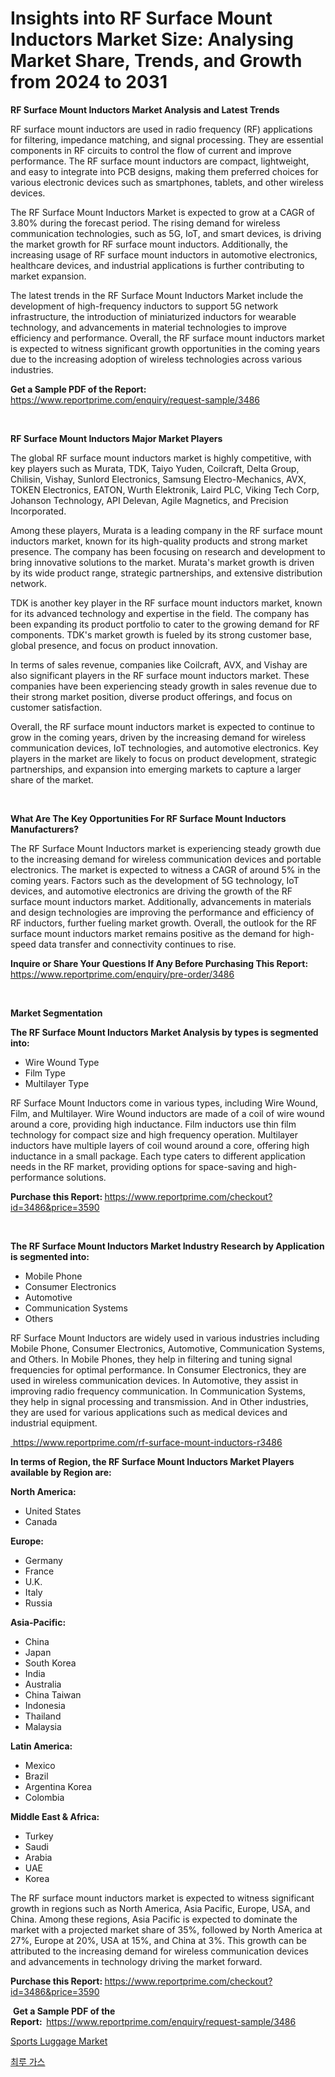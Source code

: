 <p><h1>Insights into RF Surface Mount Inductors Market Size: Analysing Market Share, Trends, and Growth from 2024 to 2031</h1></p><p><strong>RF Surface Mount Inductors Market Analysis and Latest Trends</strong></p>
<p><p>RF surface mount inductors are used in radio frequency (RF) applications for filtering, impedance matching, and signal processing. They are essential components in RF circuits to control the flow of current and improve performance. The RF surface mount inductors are compact, lightweight, and easy to integrate into PCB designs, making them preferred choices for various electronic devices such as smartphones, tablets, and other wireless devices.</p><p>The RF Surface Mount Inductors Market is expected to grow at a CAGR of 3.80% during the forecast period. The rising demand for wireless communication technologies, such as 5G, IoT, and smart devices, is driving the market growth for RF surface mount inductors. Additionally, the increasing usage of RF surface mount inductors in automotive electronics, healthcare devices, and industrial applications is further contributing to market expansion.</p><p>The latest trends in the RF Surface Mount Inductors Market include the development of high-frequency inductors to support 5G network infrastructure, the introduction of miniaturized inductors for wearable technology, and advancements in material technologies to improve efficiency and performance. Overall, the RF surface mount inductors market is expected to witness significant growth opportunities in the coming years due to the increasing adoption of wireless technologies across various industries.</p></p>
<p><strong>Get a Sample PDF of the Report:&nbsp;</strong> <a href="https://www.reportprime.com/enquiry/request-sample/3486">https://www.reportprime.com/enquiry/request-sample/3486</a></p>
<p>&nbsp;</p>
<p><strong>RF Surface Mount Inductors Major Market Players</strong></p>
<p><p>The global RF surface mount inductors market is highly competitive, with key players such as Murata, TDK, Taiyo Yuden, Coilcraft, Delta Group, Chilisin, Vishay, Sunlord Electronics, Samsung Electro-Mechanics, AVX, TOKEN Electronics, EATON, Wurth Elektronik, Laird PLC, Viking Tech Corp, Johanson Technology, API Delevan, Agile Magnetics, and Precision Incorporated.</p><p>Among these players, Murata is a leading company in the RF surface mount inductors market, known for its high-quality products and strong market presence. The company has been focusing on research and development to bring innovative solutions to the market. Murata's market growth is driven by its wide product range, strategic partnerships, and extensive distribution network.</p><p>TDK is another key player in the RF surface mount inductors market, known for its advanced technology and expertise in the field. The company has been expanding its product portfolio to cater to the growing demand for RF components. TDK's market growth is fueled by its strong customer base, global presence, and focus on product innovation.</p><p>In terms of sales revenue, companies like Coilcraft, AVX, and Vishay are also significant players in the RF surface mount inductors market. These companies have been experiencing steady growth in sales revenue due to their strong market position, diverse product offerings, and focus on customer satisfaction.</p><p>Overall, the RF surface mount inductors market is expected to continue to grow in the coming years, driven by the increasing demand for wireless communication devices, IoT technologies, and automotive electronics. Key players in the market are likely to focus on product development, strategic partnerships, and expansion into emerging markets to capture a larger share of the market.</p></p>
<p>&nbsp;</p>
<p><strong>What Are The Key Opportunities For RF Surface Mount Inductors Manufacturers?</strong></p>
<p><p>The RF Surface Mount Inductors market is experiencing steady growth due to the increasing demand for wireless communication devices and portable electronics. The market is expected to witness a CAGR of around 5% in the coming years. Factors such as the development of 5G technology, IoT devices, and automotive electronics are driving the growth of the RF surface mount inductors market. Additionally, advancements in materials and design technologies are improving the performance and efficiency of RF inductors, further fueling market growth. Overall, the outlook for the RF surface mount inductors market remains positive as the demand for high-speed data transfer and connectivity continues to rise.</p></p>
<p><strong>Inquire or Share Your Questions If Any Before Purchasing This Report:</strong> <a href="https://www.reportprime.com/enquiry/pre-order/3486">https://www.reportprime.com/enquiry/pre-order/3486</a></p>
<p>&nbsp;</p>
<p><strong>Market Segmentation</strong></p>
<p><strong>The RF Surface Mount Inductors Market Analysis by types is segmented into:</strong></p>
<p><ul><li>Wire Wound Type</li><li>Film Type</li><li>Multilayer Type</li></ul></p>
<p><p>RF Surface Mount Inductors come in various types, including Wire Wound, Film, and Multilayer. Wire Wound inductors are made of a coil of wire wound around a core, providing high inductance. Film inductors use thin film technology for compact size and high frequency operation. Multilayer inductors have multiple layers of coil wound around a core, offering high inductance in a small package. Each type caters to different application needs in the RF market, providing options for space-saving and high-performance solutions.</p></p>
<p><strong>Purchase this Report:&nbsp;</strong><a href="https://www.reportprime.com/checkout?id=3486&price=3590">https://www.reportprime.com/checkout?id=3486&price=3590</a></p>
<p>&nbsp;</p>
<p><strong>The RF Surface Mount Inductors Market Industry Research by Application is segmented into:</strong></p>
<p><ul><li>Mobile Phone</li><li>Consumer Electronics</li><li>Automotive</li><li>Communication Systems</li><li>Others</li></ul></p>
<p><p>RF Surface Mount Inductors are widely used in various industries including Mobile Phone, Consumer Electronics, Automotive, Communication Systems, and Others. In Mobile Phones, they help in filtering and tuning signal frequencies for optimal performance. In Consumer Electronics, they are used in wireless communication devices. In Automotive, they assist in improving radio frequency communication. In Communication Systems, they help in signal processing and transmission. And in Other industries, they are used for various applications such as medical devices and industrial equipment.</p></p>
<p><a href="https://www.reportprime.com/rf-surface-mount-inductors-r3486">&nbsp;https://www.reportprime.com/rf-surface-mount-inductors-r3486</a></p>
<p><strong>In terms of Region, the RF Surface Mount Inductors Market Players available by Region are:</strong></p>
<p>
    <p> <strong> North America: </strong>
        <ul>
            <li>United States</li>
            <li>Canada</li>
        </ul>
        </p> 
    <p> <strong> Europe: </strong>
        <ul>
            <li>Germany</li>
            <li>France</li>
            <li>U.K.</li>
            <li>Italy</li>
            <li>Russia</li>
        </ul>
        </p> 
    <p> <strong> Asia-Pacific: </strong>
        <ul>
            <li>China</li>
            <li>Japan</li>
            <li>South Korea</li>
            <li>India</li>
            <li>Australia</li>
            <li>China Taiwan</li>
            <li>Indonesia</li>
            <li>Thailand</li>
            <li>Malaysia</li>
        </ul>
        </p> 
    <p> <strong> Latin America: </strong>
        <ul>
            <li>Mexico</li>
            <li>Brazil</li>
            <li>Argentina Korea</li>
            <li>Colombia</li>
        </ul>
        </p> 
    <p> <strong> Middle East & Africa: </strong>
        <ul>
            <li>Turkey</li>
            <li>Saudi</li>
            <li>Arabia</li>
            <li>UAE</li>
            <li>Korea</li>
        </ul>
    </p>
    </p>
<p><p>The RF surface mount inductors market is expected to witness significant growth in regions such as North America, Asia Pacific, Europe, USA, and China. Among these regions, Asia Pacific is expected to dominate the market with a projected market share of 35%, followed by North America at 27%, Europe at 20%, USA at 15%, and China at 3%. This growth can be attributed to the increasing demand for wireless communication devices and advancements in technology driving the market forward.</p></p>
<p><strong>Purchase this Report: </strong><a href="https://www.reportprime.com/checkout?id=3486&price=3590">https://www.reportprime.com/checkout?id=3486&price=3590</a></p>
<p>&nbsp;<strong>Get a Sample PDF of the Report:&nbsp;&nbsp;</strong><a href="https://www.reportprime.com/enquiry/request-sample/3486">https://www.reportprime.com/enquiry/request-sample/3486</a></p>
<p><strong></strong></p>
<p><p><a href="https://issuu.com/reportprime-2/docs/sports-luggage-market-size-2030.pptx">Sports Luggage Market</a></p><p><a href="https://github.com/vss5505pa7z1p/Market-Research-Report-List-2/blob/main/757594869855.md">최루 가스</a></p></p>